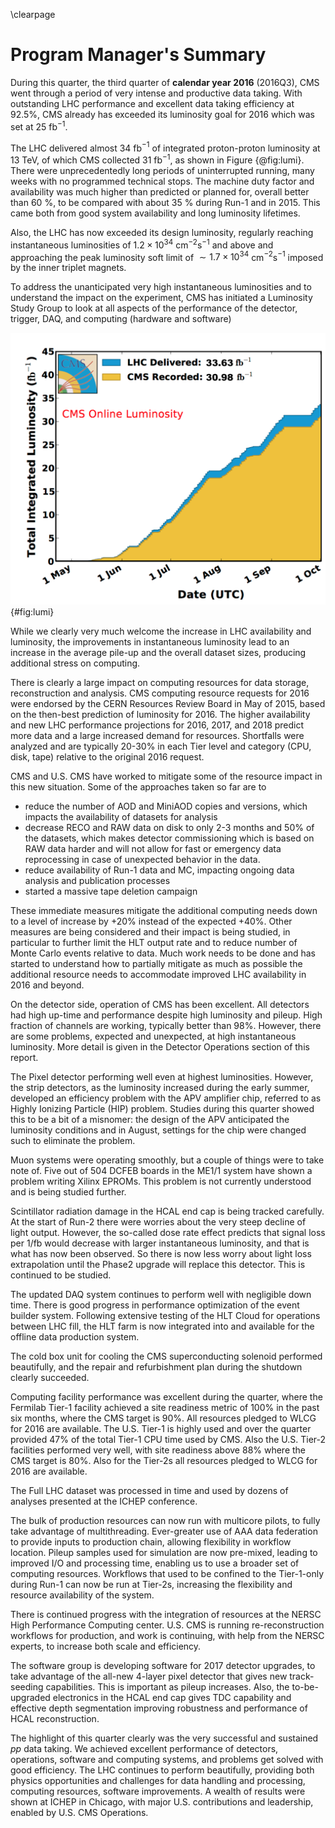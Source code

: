 \clearpage

# Program Manager's Summary

During this quarter, the third quarter of  **calendar year 2016** (2016Q3), CMS went through a period of very intense and productive data taking. With outstanding LHC performance and excellent data taking efficiency at 92.5%, CMS already has exceeded its luminosity goal for 2016 which was set at 25 fb$^{-1}$.

The LHC delivered almost 34 fb$^{-1}$ of integrated proton-proton luminosity at 13 TeV, of which CMS collected  31 fb$^{-1}$, as shown in Figure {@fig:lumi}. There were unprecedentedly long periods of uninterrupted running, many weeks with no programmed technical stops. The machine duty factor and availability was much higher than predicted or planned for, overall better than 60 %, to be compared with about 35 % during Run-1 and in 2015. This came both from good system availability and long luminosity lifetimes.

Also, the LHC has now exceeded its design luminosity, regularly reaching instantaneous luminosities of $1.2 \times 10^{34}$ cm$^{-2}$s$^{-1}$ and above and approaching the peak luminosity soft limit of $\sim 1.7 \times 10^{34}$ cm$^{-2}$s$^{-1}$ imposed by the inner triplet magnets. 

To address the unanticipated very high instantaneous luminosities and to understand the impact on the experiment, CMS has initiated a Luminosity Study Group to look at all aspects of the performance of the detector, trigger, DAQ, and computing (hardware and software)

![Integrated luminosity accumulated during this quarter.](figures/2016-09-lumi.png){#fig:lumi}

While we clearly very much welcome the increase in LHC availability and luminosity, the improvements in instantaneous luminosity lead to an increase in the average pile-up  and the overall dataset sizes, producing additional stress on computing.

There is clearly a large impact on computing resources for data storage, reconstruction and analysis. CMS computing resource requests for 2016 were endorsed by the CERN Resources Review Board in May of 2015, based on the then-best prediction of luminosity for 2016.  The higher availability and new LHC performance projections for 2016, 2017, and 2018 predict more data and a large increased demand for resources. Shortfalls were analyzed and are typically 20-30% in each Tier level and category (CPU, disk, tape) relative to the original 2016 request.

CMS and U.S. CMS have worked to mitigate some of the resource impact in this new situation. Some of the approaches taken so far are to 

- reduce the number of AOD and MiniAOD copies and versions, which impacts the availability of datasets for analysis
- decrease RECO and RAW data on disk to only 2-3 months and 50% of the datasets, which makes detector commissioning which is based on RAW data harder and will not allow for fast or emergency data reprocessing in case of unexpected behavior in the data. 
- reduce availability of Run-1 data and MC, impacting ongoing data analysis and publication processes
- started a massive tape deletion campaign

These immediate measures mitigate the additional computing needs down to a level of increase by +20% instead of the expected +40%. Other measures are being considered and their impact is being studied, in particular to further limit the HLT output rate and to reduce number of Monte Carlo events relative to data. Much work needs to be done and has started to understand how to partially mitigate as much as possible the additional resource needs to accommodate improved LHC availability in 2016 and beyond. 

On the detector side, operation of CMS has been excellent. All detectors had high up-time and performance despite high luminosity and pileup. High fraction of channels are working, typically better than 98%. However, there are some problems, expected and unexpected, at high instantaneous luminosity. More  detail is given in the Detector Operations section of this report. 

The Pixel detector performing well even at highest luminosities. However, the strip detectors, as the luminosity increased during the early summer, developed an efficiency problem with the APV amplifier chip, referred to as Highly Ionizing Particle (HIP) problem. Studies during this quarter showed this to be a bit of a misnomer: the design of the APV anticipated the luminosity conditions and in August, settings for the chip were changed such to eliminate the problem.

Muon systems were operating smoothly, but a couple of things were to take note of. Five out of 504 DCFEB boards in the ME1/1 system have shown a problem writing Xilinx EPROMs. This problem is not currently understood and is being studied further. 

Scintillator radiation damage in the HCAL end cap is being tracked carefully. At the start of Run-2 there were worries about the very steep decline of light output. However, the so-called dose rate effect predicts that signal loss per 1/fb would decrease with larger instantaneous luminosity, and that is what has now been observed. So  there is now less worry about light loss extrapolation until the Phase2 upgrade will replace this detector. This is continued to be studied. 

The updated DAQ system continues to perform well with negligible down time. There is good progress in performance optimization of the event builder system. Following extensive testing of the HLT Cloud for operations between LHC fill, the HLT farm is now integrated into and available for the offline data production system.

The cold box unit for cooling the CMS superconducting solenoid performed beautifully, and the repair and refurbishment plan during the shutdown clearly succeeded. 

Computing facility performance was excellent during the quarter, where the Fermilab Tier-1 facility achieved a site readiness metric of 100% in the past six months, where the CMS target is 90%. All resources pledged to WLCG for 2016 are available. The U.S. Tier-1 is highly used and over the quarter provided 47% of the total Tier-1 CPU time used by CMS. Also the U.S. Tier-2 facilities performed very well, with site readiness above 88% where the CMS target is 80%. Also for the Tier-2s all resources pledged to WLCG for 2016 are available.

The Full LHC dataset was processed in time and used by dozens of analyses presented at the ICHEP conference. 

The bulk of production resources can now run with multicore pilots, to fully take advantage of multithreading. Ever-greater use of AAA data federation to provide inputs to production chain, allowing flexibility in workflow location.  Pileup samples used for simulation are now pre-mixed, leading to improved I/O and processing time, enabling us to use a broader set of computing resources. Workflows that used to be confined to the Tier-1-only during Run-1 can now be run at Tier-2s, increasing the flexibility and resource availability of the system. 

There is continued progress with the integration of resources at the NERSC High Performance Computing center. U.S. CMS is running re-reconstruction workflows for production, and work is continuing, with help from the NERSC experts, to increase both scale and efficiency. 

The software group is developing software for 2017 detector upgrades, to take advantage of the all-new 4-layer pixel detector that gives new track-seeding capabilities. This is important as pileup increases. Also, the to-be-upgraded electronics in the HCAL end cap gives TDC capability and effective depth segmentation improving robustness and performance of HCAL reconstruction. 

The highlight of this quarter clearly was the very successful and sustained $pp$ data taking. We achieved excellent performance of detectors, operations, software and computing systems, and problems get solved with good efficiency. 
The LHC continues to perform beautifully, providing both physics opportunities and challenges for data handling and processing, computing resources, software improvements. A wealth of results were shown at ICHEP in Chicago, with major U.S. contributions and leadership, enabled by U.S. CMS Operations. 


